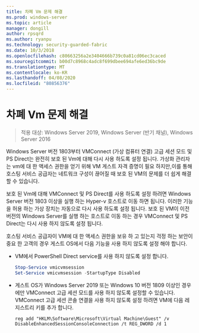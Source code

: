 ```yaml
---
title: 차폐 Vm 문제 해결
ms.prod: windows-server
ms.topic: article
manager: dongill
author: rpsqrd
ms.author: ryanpu
ms.technology: security-guarded-fabric
ms.date: 10/3/2018
ms.openlocfilehash: c80663256a2e3404666b739c0a81cd06ec3caced
ms.sourcegitcommit: b00d7c8968c4adc8f699dbee694afe6ed36bc9de
ms.translationtype: MT
ms.contentlocale: ko-KR
ms.lasthandoff: 04/08/2020
ms.locfileid: "80856376"
---
```

# <a name="troubleshoot-shielded-vms"></a>차폐 Vm 문제 해결

>적용 대상: Windows Server 2019, Windows Server (반기 채널), Windows Server 2016

Windows Server 버전 1803부터 VMConnect (가상 컴퓨터 연결) 고급 세션 모드 및 PS Direct는 완전히 보호 된 Vm에 대해 다시 사용 하도록 설정 됩니다. 가상화 관리자는 vm에 대 한 액세스 권한을 얻기 위해 VM 게스트 자격 증명이 필요 하지만,이를 통해 호스팅 서비스 공급자는 네트워크 구성이 끊어질 때 보호 된 VM의 문제를 더 쉽게 해결할 수 있습니다.

보호 된 Vm에 대해 VMConnect 및 PS Direct를 사용 하도록 설정 하려면 Windows Server 버전 1803 이상을 실행 하는 Hyper-v 호스트로 이동 하면 됩니다. 이러한 기능을 허용 하는 가상 장치는 자동으로 다시 사용 하도록 설정 됩니다. 보호 된 VM이 이전 버전의 Windows Server를 실행 하는 호스트로 이동 하는 경우 VMConnect 및 PS Direct는 다시 사용 하지 않도록 설정 됩니다.

호스팅 서비스 공급자이 VM에 대 한 액세스 권한을 보유 하 고 있는지 걱정 하는 보안이 중요 한 고객의 경우 게스트 OS에서 다음 기능을 사용 하지 않도록 설정 해야 합니다.

- VM에서 PowerShell Direct service를 사용 하지 않도록 설정 합니다.

  ```powershell
  Stop-Service vmicvmsession
  Set-Service vmicvmsession -StartupType Disabled
  ```

- 게스트 OS가 Windows Server 2019 또는 Windows 10 버전 1809 이상인 경우에만 VMConnect 고급 세션 모드를 사용 하지 않도록 설정할 수 있습니다. VMConnect 고급 세션 콘솔 연결을 사용 하지 않도록 설정 하려면 VM에 다음 레지스트리 키를 추가 합니다.

  ```
  reg add "HKLM\Software\Microsoft\Virtual Machine\Guest" /v DisableEnhancedSessionConsoleConnection /t REG_DWORD /d 1
  ```
